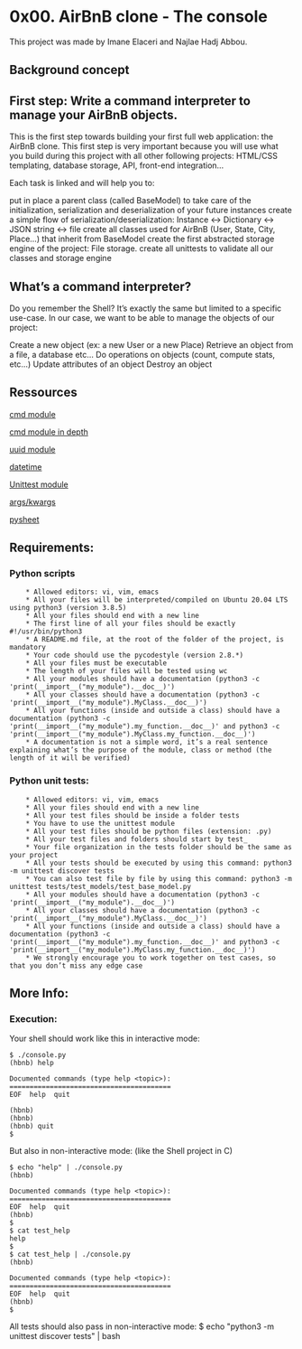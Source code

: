 
# 0x00. AirBnB clone - The console

This project was made by Imane Elaceri and Najlae Hadj Abbou.

## Background concept

## First step: Write a command interpreter to manage your AirBnB objects.
This is the first step towards building your first full web application: the AirBnB clone. This first step is very important because you will use what you build during this project with all other following projects: HTML/CSS templating, database storage, API, front-end integration…

Each task is linked and will help you to:

put in place a parent class (called BaseModel) to take care of the initialization, serialization and deserialization of your future instances
create a simple flow of serialization/deserialization: Instance <-> Dictionary <-> JSON string <-> file
create all classes used for AirBnB (User, State, City, Place…) that inherit from BaseModel
create the first abstracted storage engine of the project: File storage.
create all unittests to validate all our classes and storage engine
## What’s a command interpreter?
Do you remember the Shell? It’s exactly the same but limited to a specific use-case. In our case, we want to be able to manage the objects of our project:

Create a new object (ex: a new User or a new Place)
Retrieve an object from a file, a database etc…
Do operations on objects (count, compute stats, etc…)
Update attributes of an object
Destroy an object


## Ressources
[cmd module](https://docs.python.org/3.8/library/cmd.html)

[cmd module in depth](http://pymotw.com/2/cmd/)

[uuid module](https://docs.python.org/3.8/library/uuid.html)

[datetime](https://docs.python.org/3.8/library/datetime.html)

[Unittest module](https://docs.python.org/3.8/library/unittest.html#module-unittest)

[args/kwargs](https://yasoob.me/2013/08/04/args-and-kwargs-in-python-explained/)

[pysheet](https://www.pythonsheets.com/notes/python-tests.html)

## Requirements:

### Python scripts
        * Allowed editors: vi, vim, emacs
        * All your files will be interpreted/compiled on Ubuntu 20.04 LTS using python3 (version 3.8.5)
        * All your files should end with a new line
        * The first line of all your files should be exactly #!/usr/bin/python3
        * A README.md file, at the root of the folder of the project, is mandatory
        * Your code should use the pycodestyle (version 2.8.*)
        * All your files must be executable
        * The length of your files will be tested using wc
        * All your modules should have a documentation (python3 -c 'print(__import__("my_module").__doc__)')
        * All your classes should have a documentation (python3 -c 'print(__import__("my_module").MyClass.__doc__)')
        * All your functions (inside and outside a class) should have a documentation (python3 -c 'print(__import__("my_module").my_function.__doc__)' and python3 -c 'print(__import__("my_module").MyClass.my_function.__doc__)')
        * A documentation is not a simple word, it’s a real sentence explaining what’s the purpose of the module, class or method (the length of it will be verified)

### Python unit tests:

        * Allowed editors: vi, vim, emacs
        * All your files should end with a new line
        * All your test files should be inside a folder tests
        * You have to use the unittest module
        * All your test files should be python files (extension: .py)
        * All your test files and folders should start by test_
        * Your file organization in the tests folder should be the same as your project
        * All your tests should be executed by using this command: python3 -m unittest discover tests
        * You can also test file by file by using this command: python3 -m unittest tests/test_models/test_base_model.py
        * All your modules should have a documentation (python3 -c 'print(__import__("my_module").__doc__)')
        * All your classes should have a documentation (python3 -c 'print(__import__("my_module").MyClass.__doc__)')
        * All your functions (inside and outside a class) should have a documentation (python3 -c 'print(__import__("my_module").my_function.__doc__)' and python3 -c 'print(__import__("my_module").MyClass.my_function.__doc__)')
        * We strongly encourage you to work together on test cases, so that you don’t miss any edge case

## More Info:

### Execution:
Your shell should work like this in interactive mode:

```
$ ./console.py
(hbnb) help

Documented commands (type help <topic>):
========================================
EOF  help  quit

(hbnb) 
(hbnb) 
(hbnb) quit
$
```

But also in non-interactive mode: (like the Shell project in C)

```
$ echo "help" | ./console.py
(hbnb)

Documented commands (type help <topic>):
========================================
EOF  help  quit
(hbnb) 
$
$ cat test_help
help
$
$ cat test_help | ./console.py
(hbnb)

Documented commands (type help <topic>):
========================================
EOF  help  quit
(hbnb) 
$

```

All tests should also pass in non-interactive mode: $ echo "python3 -m unittest discover tests" | bash
